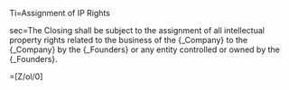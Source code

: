 Ti=Assignment of IP Rights

sec=The Closing shall be subject to the assignment of all intellectual property rights related to the business of the {_Company} to the {_Company} by the {_Founders} or any entity controlled or owned by the {_Founders}.

=[Z/ol/0]
